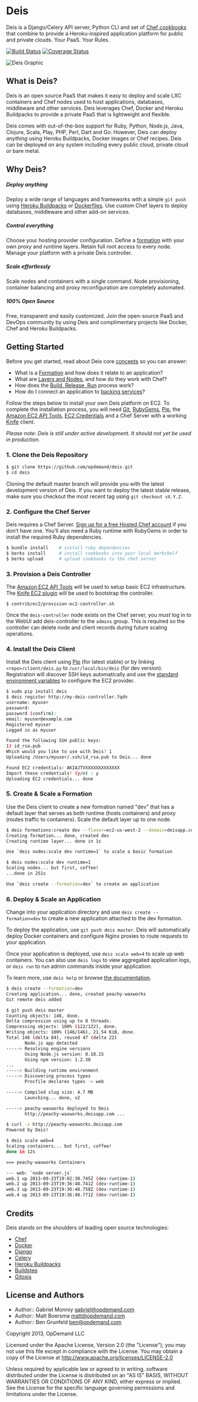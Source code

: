 # Deis

Deis is a Django/Celery API server, Python CLI and set of [Chef cookbooks](https://github.com/opdemand/deis-cookbook) that combine to provide a Heroku-inspired application platform for public and private clouds.  Your PaaS. Your Rules.

[![Build Status](https://travis-ci.org/opdemand/deis.png)](https://travis-ci.org/opdemand/deis)
[![Coverage Status](https://coveralls.io/repos/opdemand/deis/badge.png?branch=master)](https://coveralls.io/r/opdemand/deis?branch=master)

![Deis Graphic](https://s3-us-west-2.amazonaws.com/deis-images/deis-graphic.png)

## What is Deis?

Deis is an open source PaaS that makes it easy to deploy and scale LXC containers and Chef nodes used to host applications, databases, middleware and other services. Deis leverages Chef, Docker and Heroku Buildpacks to provide a private PaaS that is lightweight and flexible.

Deis comes with out-of-the-box support for Ruby, Python, Node.js, Java, Clojure, Scala, Play, PHP, Perl, Dart and Go. However, Deis can deploy *anything* using Heroku Buildpacks, Docker images or Chef recipes.  Deis can be deployed on any system including every public cloud, private cloud or bare metal.

## Why Deis?

##### Deploy anything

Deploy a wide range of languages and frameworks with a simple `git push` using [Heroku Buildpacks](https://devcenter.heroku.com/articles/buildpacks) or [Dockerfiles](http://docs.docker.io/en/latest/use/builder/). Use custom Chef layers to deploy databases, middleware and other add-on services.

##### Control everything

Choose your hosting provider configuration. Define a [formation](http://docs.deis.io/en/latest/gettingstarted/concepts) with your own proxy and runtime layers. Retain full root access to every node. Manage your platform with a private Deis controller.

##### Scale effortlessly

Scale nodes and containers with a single command.  Node provisioning, container balancing and proxy reconfiguration are completely automated.

##### 100% Open Source

Free, transparent and easily customized. Join the open-source PaaS and DevOps community by using Deis and complimentary projects like Docker, Chef and Heroku Buildpacks.

## Getting Started

Before you get started, read about Deis core [concepts](http://docs.deis.io/en/latest/gettingstarted/concepts/) so you can answer:

 * What is a [Formation](http://docs.deis.io/en/latest/gettingstarted/concepts/#formations) and how does it relate to an application?
 * What are [Layers and Nodes](http://docs.deis.io/en/latest/gettingstarted/concepts/#layers), and how do they work with Chef?
 * How does the [Build, Release, Run](http://docs.deis.io/en/latest/gettingstarted/concepts/#build-release-run) process work?
 * How do I connect an application to [backing services](http://docs.deis.io/en/latest/gettingstarted/concepts/#backing-services)?

Follow the steps below to install your own Deis platform on EC2. To complete the installation process, you will need [Git](http://git-scm.com), [RubyGems](http://rubygems.org/pages/download), [Pip](http://www.pip-installer.org/en/latest/installing.html), the [Amazon EC2 API Tools](http://aws.amazon.com/developertools/351), [EC2 Credentials](http://docs.aws.amazon.com/AWSEC2/latest/UserGuide/SettingUp_CommandLine.html#set_aws_credentials_linux) and a Chef Server with a working [Knife](http://docs.opscode.com/knife.html) client.

*Please note: Deis is still under active development. It should not yet be used in production.*

### 1. Clone the Deis Repository

```bash
$ git clone https://github.com/opdemand/deis.git
$ cd deis
```

Cloning the default master branch will provide you with the latest development version of Deis.  If you want to deploy the latest stable release, make sure you checkout the most recent tag using ``git checkout vX.Y.Z``.

### 2. Configure the Chef Server

Deis requires a Chef Server. [Sign up for a free Hosted Chef account](https://getchef.opscode.com/signup) if you don’t have one.  You’ll also need a Ruby runtime with RubyGems in order to install the required Ruby dependencies.

```bash
$ bundle install    # install ruby dependencies
$ berks install     # install cookbooks into your local berkshelf
$ berks upload      # upload cookbooks to the chef server
```

### 3. Provision a Deis Controller

The [Amazon EC2 API Tools](http://aws.amazon.com/developertools/351) will be used to setup basic EC2 infrastructure.  The [Knife EC2 plugin](https://github.com/opscode/knife-ec2) will be used to bootstrap the controller.

	$ contrib/ec2/provision-ec2-controller.sh

Once the `deis-controller` node exists on the Chef server, you *must* log in to the WebUI add deis-controller to the `admins` group.  This is required so the controller can delete node and client records during future scaling operations.

### 4. Install the Deis Client

Install the Deis client using [Pip](http://www.pip-installer.org/en/latest/installing.html) (for latest stable) or by linking `<repo>/client/deis.py` to `/usr/local/bin/deis` (for dev version).  Registration will discover SSH keys automatically and use the [standard environment variables](http://docs.aws.amazon.com/AWSEC2/latest/UserGuide/SettingUp_CommandLine.html#set_aws_credentials_linux) to configure the EC2 provider.

```bash
$ sudo pip install deis
$ deis register http://my-deis-controller.fqdn
username: myuser
password:
password (confirm):
email: myuser@example.com
Registered myuser
Logged in as myuser

Found the following SSH public keys:
1) id_rsa.pub
Which would you like to use with Deis? 1
Uploading /Users/myuser/.ssh/id_rsa.pub to Deis... done

Found EC2 credentials: AKIAJTVXXXXXXXXXXXXX
Import these credentials? (y/n) : y
Uploading EC2 credentials... done
```

### 5. Create & Scale a Formation

Use the Deis client to create a new formation named "dev" that
has a default layer that serves as both runtime (hosts containers)
and proxy (routes traffic to containers).  Scale the default layer
up to one node.

```bash
$ deis formations:create dev --flavor=ec2-us-west-2 --domain=deisapp.com
Creating formation... done, created dev
Creating runtime layer... done in 1s

Use `deis nodes:scale dev runtime=1` to scale a basic formation

$ deis nodes:scale dev runtime=1
Scaling nodes... but first, coffee!
...done in 251s

Use `deis create --formation=dev` to create an application
```

### 6. Deploy & Scale an Application

Change into your application directory and use  ``deis create --formation=dev``
to create a new application attached to the dev formation.

To deploy the application, use `git push deis master`.  Deis will automatically deploy Docker containers and configure Nginx proxies to route requests to your application.

Once your application is deployed, use ``deis scale web=4`` to
scale up web containers.  You can also use ``deis logs`` to view
aggregated application logs, or ``deis run`` to run admin
commands inside your application.

To learn more, use `deis help` or browse [the documentation](http://docs.deis.io).

```bash
$ deis create --formation=dev
Creating application... done, created peachy-waxworks
Git remote deis added

$ git push deis master
Counting objects: 146, done.
Delta compression using up to 8 threads.
Compressing objects: 100% (122/122), done.
Writing objects: 100% (146/146), 21.54 KiB, done.
Total 146 (delta 84), reused 47 (delta 22)
       Node.js app detected
-----> Resolving engine versions
       Using Node.js version: 0.10.15
       Using npm version: 1.2.30
...
-----> Building runtime environment
-----> Discovering process types
       Procfile declares types -> web

-----> Compiled slug size: 4.7 MB
       Launching... done, v2

-----> peachy-waxworks deployed to Deis
       http://peachy-waxworks.deisapp.com ...

$ curl -s http://peachy-waxworks.deisapp.com
Powered by Deis!

$ deis scale web=4
Scaling containers... but first, coffee!
done in 12s

=== peachy-waxworks Containers

--- web: `node server.js`
web.1 up 2013-09-23T19:02:30.745Z (dev-runtime-1)
web.2 up 2013-09-23T19:36:48.741Z (dev-runtime-1)
web.3 up 2013-09-23T19:36:48.758Z (dev-runtime-1)
web.4 up 2013-09-23T19:36:48.771Z (dev-runtime-1)
```

## Credits

Deis stands on the shoulders of leading open source technologies:

  * [Chef](http://www.opscode.com/)
  * [Docker](http://www.docker.io/)
  * [Django](https://www.djangoproject.com/)
  * [Celery](http://www.celeryproject.org/)
  * [Heroku Buildpacks](https://devcenter.heroku.com/articles/buildpacks)
  * [Buildstep](https://github.com/progrium/buildstep)
  * [Gitosis](https://github.com/opdemand/gitosis)

## License and Authors

- Author:: Gabriel Monroy <gabriel@opdemand.com>
- Author:: Matt Boersma <matt@opdemand.com>
- Author:: Ben Grunfeld <ben@opdemand.com>

Copyright 2013, OpDemand LLC

Licensed under the Apache License, Version 2.0 (the "License"); you may not use this file except in compliance with the License. You may obtain a copy of the License at <http://www.apache.org/licenses/LICENSE-2.0>

Unless required by applicable law or agreed to in writing, software distributed under the License is distributed on an "AS IS" BASIS, WITHOUT WARRANTIES OR CONDITIONS OF ANY KIND, either express or implied. See the License for the specific language governing permissions and limitations under the License.

